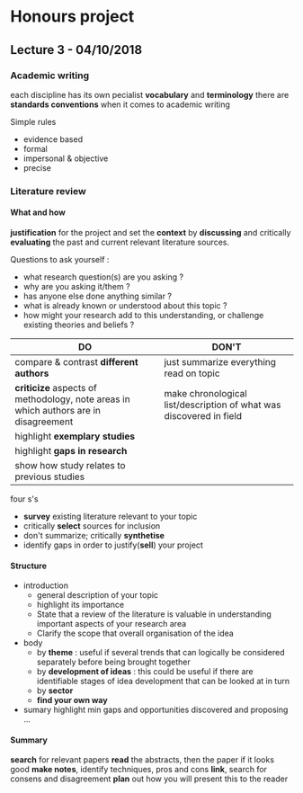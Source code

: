 # Honours project

## Lecture 3 - 04/10/2018

### Academic writing

each discipline has its own pecialist **vocabulary** and **terminology**
there are **standards conventions** when it comes to academic writing

Simple rules
- evidence based
- formal
- impersonal & objective
- precise

### Literature review

#### What and how

**justification** for the project and set the **context** by **discussing** and critically **evaluating** the past and current relevant literature sources.

Questions to ask yourself :
- what research question(s) are you asking ?
- why are you asking it/them ?
- has anyone else done anything similar ?
- what is already known or understood about this topic ?
- how might your research add to this understanding, or challenge existing theories and beliefs ?

| **DO**                   | **DON'T**                                 |
|--------------------------|-------------------------------------------|
| compare & contrast **different authors** | just summarize everything read on topic |
| **criticize** aspects of methodology, note areas in which authors are in disagreement | make chronological list/description of what was discovered in field |
| highlight **exemplary studies** |                                    |
| highlight **gaps in research** |                                     |
| show how study relates to previous studies |                    |

four s's
- **survey** existing literature relevant to your topic
- critically **select** sources for inclusion
- don't summarize; critically **synthetise**
- identify gaps in order to justify(**sell**) your project

#### Structure

* introduction
	* general description of your topic
	* highlight its importance
	* State that a review of the literature is valuable in understanding important aspects of your research area
	* Clarify the scope that overall organisation of the idea
* body
	* by **theme** : useful if several trends that can logically be considered separately before being brought together
	* by **development of ideas** : this could be useful if there are identifiable stages of idea development that can be looked at in turn
	* by **sector**
	* **find your own way**
* sumary
highlight min gaps and opportunities discovered and proposing ...

#### Summary

**search** for relevant papers
**read** the abstracts, then the paper if it looks good
**make notes**, identify techniques, pros and cons
**link**, search for consens and disagreement
**plan** out how you will present this to the reader